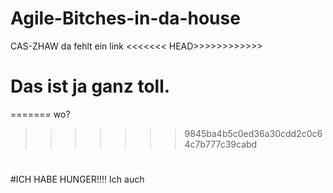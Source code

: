 # Agile-Bitches-in-da-house
CAS-ZHAW
da fehlt ein link
<<<<<<< HEAD>>>>>>>>>>>>
# Das ist ja ganz toll. 
=======
wo?
>>>>>>> 9845ba4b5c0ed36a30cdd2c0c64c7b777c39cabd
#
#ICH HABE HUNGER!!!!
Ich auch